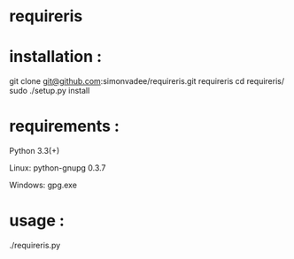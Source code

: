 # requireris

installation :
==============

git clone git@github.com:simonvadee/requireris.git requireris
cd requireris/
sudo ./setup.py install


requirements :
==============

Python 3.3(+)

Linux:
python-gnupg 0.3.7

Windows:
gpg.exe

usage :
=======

./requireris.py